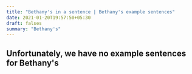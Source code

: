 ```yaml
---
title: "Bethany's in a sentence | Bethany's example sentences"
date: 2021-01-20T19:57:50+05:30
draft: falses
summary: "Bethany's"
---
```

## Unfortunately, we have no example sentences for Bethany's                 
